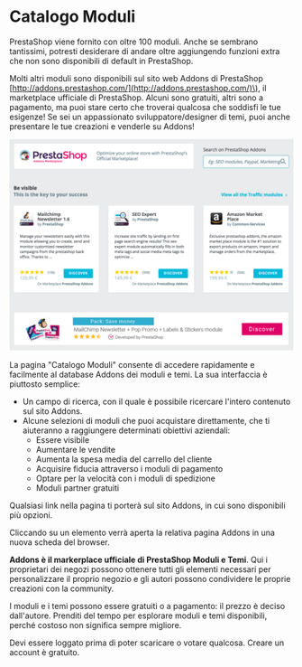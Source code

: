 # Catalogo Moduli

PrestaShop viene fornito con oltre 100 moduli. Anche se sembrano tantissimi, potresti desiderare di andare oltre aggiungendo funzioni extra che non sono disponibili di default in PrestaShop.

Molti altri moduli sono disponibili sul sito web Addons di PrestaShop [http://addons.prestashop.com/](http://addons.prestashop.com/)\), il marketplace ufficiale di PrestaShop. Alcuni sono gratuiti, altri sono a pagamento, ma puoi stare certo che troverai qualcosa che soddisfi le tue esigenze! Se sei un appassionato sviluppatore/designer di temi, puoi anche presentare le tue creazioni e venderle su Addons!

![](../../../.gitbook/assets/51839402.png)

La pagina "Catalogo Moduli" consente di accedere rapidamente e facilmente al database Addons dei moduli e temi. La sua interfaccia è piuttosto semplice:

* Un campo di ricerca, con il quale è possibile ricercare l'intero contenuto sul sito Addons.
* Alcune selezioni di moduli che puoi acquistare direttamente, che ti aiuteranno a raggiungere determinati obiettivi aziendali:
  * Essere visibile
  * Aumentare le vendite
  * Aumenta la spesa media del carrello del cliente
  * Acquisire fiducia attraverso i moduli di pagamento
  * Optare per la velocità con i moduli di spedizione
  * Moduli partner gratuiti

Qualsiasi link nella pagina ti porterà sul sito Addons, in cui sono disponibili più opzioni.

Cliccando su un elemento verrà aperta la relativa pagina Addons in una nuova scheda del browser.

**Addons è il markerplace ufficiale di PrestaShop Moduli e Temi**. Qui i proprietari dei negozi possono ottenere tutti gli elementi necessari per personalizzare il proprio negozio e gli autori possono condividere le proprie creazioni con la community.

I moduli e i temi possono essere gratuiti o a pagamento: il prezzo è deciso dall'autore. Prenditi del tempo per esplorare moduli e temi disponibili, perché costoso non significa sempre migliore.

Devi essere loggato prima di poter scaricare o votare qualcosa. Creare un account è gratuito.

